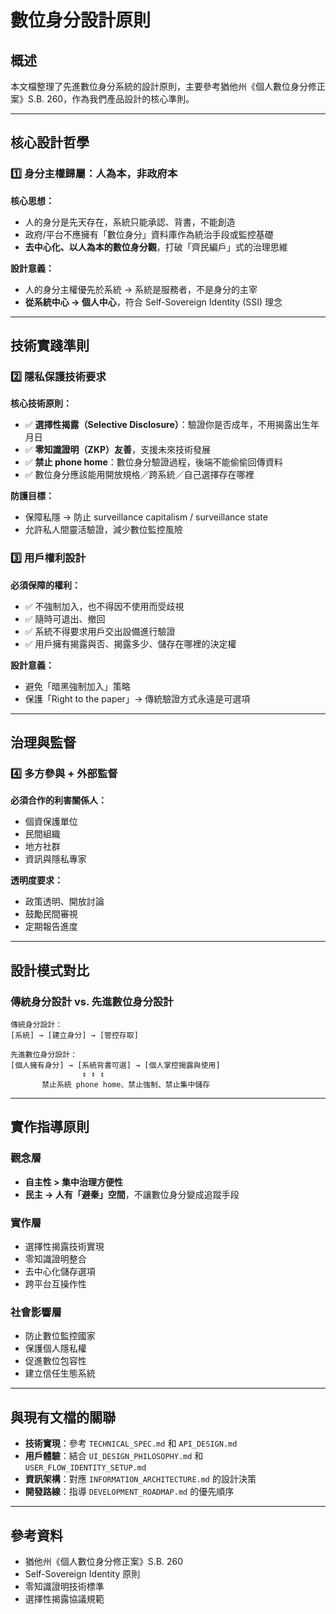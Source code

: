 # 數位身分設計原則

## 概述

本文檔整理了先進數位身分系統的設計原則，主要參考猶他州《個人數位身分修正案》S.B. 260，作為我們產品設計的核心準則。

---

## 核心設計哲學

### 1️⃣ 身分主權歸屬：人為本，非政府本

**核心思想：**
- 人的身分是先天存在，系統只能承認、背書，不能創造
- 政府/平台不應擁有「數位身分」資料庫作為統治手段或監控基礎
- **去中心化、以人為本的數位身分觀**，打破「齊民編戶」式的治理思維

**設計意義：**
- 人的身分主權優先於系統 → 系統是服務者，不是身分的主宰
- **從系統中心 → 個人中心**，符合 Self-Sovereign Identity (SSI) 理念

---

## 技術實踐準則

### 2️⃣ 隱私保護技術要求

**核心技術原則：**
- ✅ **選擇性揭露（Selective Disclosure）**：驗證你是否成年，不用揭露出生年月日
- ✅ **零知識證明（ZKP）友善**，支援未來技術發展
- ✅ **禁止 phone home**：數位身分驗證過程，後端不能偷偷回傳資料
- ✅ 數位身分應該能用開放規格／跨系統／自己選擇存在哪裡

**防護目標：**
- 保障私隱 → 防止 surveillance capitalism / surveillance state
- 允許私人間靈活驗證，減少數位監控風險

### 3️⃣ 用戶權利設計

**必須保障的權利：**
- ✅ 不強制加入，也不得因不使用而受歧視
- ✅ 隨時可退出、撤回
- ✅ 系統不得要求用戶交出設備進行驗證
- ✅ 用戶擁有揭露與否、揭露多少、儲存在哪裡的決定權

**設計意義：**
- 避免「暗黑強制加入」策略
- 保護「Right to the paper」→ 傳統驗證方式永遠是可選項

---

## 治理與監督

### 4️⃣ 多方參與 + 外部監督

**必須合作的利害關係人：**
- 個資保護單位
- 民間組織
- 地方社群
- 資訊與隱私專家

**透明度要求：**
- 政策透明、開放討論
- 鼓勵民間審視
- 定期報告進度

---

## 設計模式對比

### 傳統身分設計 vs. 先進數位身分設計

```
傳統身分設計：  
[系統] → [建立身分] → [管控存取]

先進數位身分設計：
[個人擁有身分] → [系統背書可選] → [個人掌控揭露與使用]  
                ↕ ↕ ↕  
       禁止系統 phone home、禁止強制、禁止集中儲存
```

---

## 實作指導原則

### 觀念層
- **自主性 > 集中治理方便性**
- **民主 → 人有「避秦」空間**，不讓數位身分變成追蹤手段

### 實作層
- 選擇性揭露技術實現
- 零知識證明整合
- 去中心化儲存選項
- 跨平台互操作性

### 社會影響層
- 防止數位監控國家
- 保護個人隱私權
- 促進數位包容性
- 建立信任生態系統

---

## 與現有文檔的關聯

- **技術實現**：參考 `TECHNICAL_SPEC.md` 和 `API_DESIGN.md`
- **用戶體驗**：結合 `UI_DESIGN_PHILOSOPHY.md` 和 `USER_FLOW_IDENTITY_SETUP.md`
- **資訊架構**：對應 `INFORMATION_ARCHITECTURE.md` 的設計決策
- **開發路線**：指導 `DEVELOPMENT_ROADMAP.md` 的優先順序

---

## 參考資料

- 猶他州《個人數位身分修正案》S.B. 260
- Self-Sovereign Identity 原則
- 零知識證明技術標準
- 選擇性揭露協議規範
